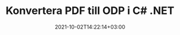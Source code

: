 ---
############################# Static ############################
layout: "autogen-gist"
date: 2021-10-02T14:22:14+03:00
draft: false
path: "sv/total/net/conversion/pdf-to-odp/"
other_out_formats: "DOC DOCX DOCM DOT DOTX DOTM TXT RTF HTML HTM MHTML MHT XLS XLSX XLSM XLSB XLT XLTX XLTM XLAM CSV TSV DIF SXC FODS PPT PPTX PPTM PPS PPSX PPSM POT POTX POTM ODT OTT OTP ODP ODS EMZ WMZ SVG SVGZ XPS TEX DCM WMF EMF BMP PNG GIF JPEG TIFF ICO WEBP JP2 TGA PSB PSD EPUB MD DICOM FODP JPG"
ad_headline: "Konvertera PDF till ODP | .NET"
ad_description: "Mest exakta PDF till ODP dokumentkonverteringslösning för dina .NET-applikationer."

############################# Head ############################
head_title: "Konvertera PDF till ODP i C# .NET – Snabb PDF-konvertering"
head_description: "Snabb och säker konvertering från PDF till ODP i .NET & Mono-ramverk – Konvertera PDF till ODP och 100+ andra filformat i alla typer av C#, VB.NET, ASP.NET & .NET Core-applikationer."

############################# Header ############################
title: "Konvertera PDF till ODP i C# .NET"
description: "Konvertera PDF till ODP i C# .NET-applikationer med hjälp av flexibla dokumentkonverteringsfunktioner för att anpassa utseendet på det konverterade dokumentformatet. Konvertera exakt från PDF-filer till ordbehandlingsdokument, Excel-kalkylblad, PowerPoint-presentationer, Photoshop, e-bok, webb- och bildfilformat. Konvertera hela dokumentet eller välj specifika sidor i PDF-filen baserat på de selektiva sidnumren eller sidintervallen och konvertera enkelt till ett brett utbud av dokumentformat som stöds."

############################# SubMenu ############################
submenu:
    enable: false

############################# Content ############################
content:
    enable: true
    block:
    - title_left: "Hur man konverterar PDF till ODP i C# .NET"
      content_left: |
          Följ dessa enkla steg för konvertering av PDF till ODP i .NET. Visa det konverterade dokumentet som det är eller rendera och visa det som HTML utan att använda någon extern programvara.

          -   Skapa **Converter**-objekt för att konvertera PDF-dokument
          -   Ställ in konverteringsalternativen för ODP-format
          -   Anrop **Convert**-metoden för **Converter**-klassinstansen för konvertering till ODP
          -   Ställ in alternativ för HTML-visning
          -   Skapa **Viewer**-objekt för att visa konverterade dokument som HTML
          
      title_right: "Nedladdningar och installationsinstruktioner"
      content_right: |
          Du behöver namnrymder `GroupDocs.Conversion` och `GroupDocs.Viewer` för att konvertera PDF-filer till ett brett utbud av bilder och dokumenttyper som Microsoft Office (Word, Excel, PowerPoint, Project, Outlook), OpenDocument, HTML och CAD-diagram. Utforska andra [.NET API:er för Office-dokument](https://products.conholdate.com/total/net/) som erbjuds av Conholdate.Total.
          
          Hämta respektive monteringsfiler från [Nedladdningar](https://downloads.conholdate.com/total/net) eller hämta hela paketet från [NuGet](https://www.nuget.org/packages/Conholdate.Total/) för att lägga till `Conholdate.Total for .NET` direkt i din arbetsyta.
          
      gisthash: "d2247f969461c42ed50a02e53e93953a"
      gistfile: "pdf-to-word-conversion-and-html-viewer.cs"

    - title_left: "Konvertera PDF till Word-dokument i .NET"
      content_left: |
          Det blir lättare att konvertera från PDF till ett Word-dokument i C# .NET-applikationer med Conholdate.Total API:er. PDF-filen omvandlas till en Word-fil (DOCX) med dokumentformatering som källfil. Du kan enkelt redigera innehållet som text, tabeller, bilder och listor från det konverterade Word-dokumentet.

          -   Skapa **Converter** klassobjekt och skicka källfilen **PDF** till det
          -   Anropa metoden **Convert** för objektet **Converter**
          -   Ange **DOCX** som önskat utdataformat genom att skicka **WordProcessingConvertOptions**-objektet till det
          -   Anrop **Convert** för klassinstansen **Converter** för konvertering till **DOCX**
          
      title_right: "Konvertera lösenordsskyddade arkiv"
      content_right: |
          I vissa fall är den konverterade dokumentstorleken större och det tar tid att konvertera. Som standard sparas det cachade konverterade dokumentet på den lokala enheten, men [Conholdate.Total for .NET](https://products.conholdate.com/total/net/) erbjuder anpassad cacheimplementeringsfunktion som använder iCache-gränssnittet för att effektivt hantera cachekonvertering resulterar på ditt eget sätt. Det påskyndar den övergripande repetitiva konverteringsprocessen.
          
          [.NET PDF-konverteringsbiblioteket](https://products.groupdocs.com/conversion/net/) stöder även konvertering till och från lösenordsskyddade arkiv och komprimering av konverteringsresultaten till ZIP, RAR, 7Z, TAR, GZ och BZ2 arkivformat.
          
      gisthash: "d2247f969461c42ed50a02e53e93953a"
      gistfile: "pdf-to-word-conversion.cs"

    - title_left: "Konvertera PDF till Excel i C# .NET"
      content_left: |
          Vänd PDF till Excel-kalkylblad med några rader C# .NET-kod. Innehållet i en PDF-fil konverteras till rader och kolumner i ett Excel-kalkylblad som enkelt kan redigeras efter behov. En PDF-fil kan konverteras till dessa kalkylbladsformat (XLS, XLSX, XLSM, XLSB, XLTX, XLT), OpenDocument (ODS, OTS) och Apple iWork Numbers.

          -   Skapa **Converter** klassobjekt och skicka källfilen **PDF** till det
          -   Anropa metoden **Convert** för objektet **Converter**
          -   Ange **XLSX** som önskat utdataformat genom att skicka **SpreadsheetConvertOptions**-objektet till det
          -   Anrop **Convert** för klassinstansen **Converter** för konvertering till **XLSX**
        
      title_right: "Utdrag av källdokumentinformation"
      content_right: |
          Funktionen för att extrahera dokumentinformation gör det inte bara möjligt att få den grundläggande informationen om källdokumentfilen utan den stöder också extrahering av värdefull filformatsspecifik information såsom projektstart- och slutdatum för en Microsoft Project-fil, eventuella utskriftsrestriktioner för ett PDF-dokument, lista över mappar som ingår i en Outlook-datafil etc.

          Konvertera populära dokumentfilformat på olika operativsystem som Windows, Linux eller macOS medan du använder plattformar som Windows Azure, Mono och Xamarin.
          
      gisthash: "d2247f969461c42ed50a02e53e93953a"
      gistfile: "pdf-to-excel-conversion.cs"

    - title_left: "Konvertera PDF till PowerPoint i C# .NET"
      content_left: |
          Att konvertera PDF till PowerPoint-bilder (PPT, PPTX) går snabbare med Conholdate.Total för .NET API:er. När du har konverterat kan du enkelt redigera PowerPoint-presentationer och bilder i Microsoft PowerPoint.

          -   Skapa **Converter** klassobjekt och skicka källfilen **PDF** till det
          -   Anropa metoden **Convert** för objektet **Converter**
          -   Ange **PPTX** som önskat utdataformat genom att skicka **PresentationConvertOptions**-objektet till det
          -   Anrop **Convert** för klassinstansen **Converter** för konvertering till **PPTX**
          
      title_right: "Ladda och konvertera fjärrplacerade dokument"
      content_right: |
          Genom att använda Conholdate.Total för .NET – utvecklare kan ladda och konvertera dokument från olika avlägsna platser och molndokumentlagringsresurser som Amazon S3, Microsoft Azure Blob, FTP, lokal disk, stream eller en enkel URL. Du behöver bara specificera metoden för att erhålla fjärrbelägen dokumentström och sedan skicka den vidare till klassen Converter som en konstruktor.
          
          Conholdate.Total för .NET API:er är inbyggda i Windows Forms, ASP.NET, WPF, WCF eller någon typ av applikation baserad på .NET Framework 2.0 eller senare.
          
      gisthash: "d2247f969461c42ed50a02e53e93953a"
      gistfile: "pdf-to-powerpoint-conversion.cs"

    - title_left: "Konvertera PDF till bilder i .NET"
      content_left: |
          Konvertera PDF till bildformat som JPG, PNG, GIF, BMP, TIFF och många andra med en exakt bildkvalitet och upplösning. Förvandla hela PDF-filen eller välj från några utvalda sidor att konvertera till bilderna.

          -   Skapa **Converter** klassobjekt och skicka källfilen **PDF** till det
          -   Anropa metoden **Convert** för objektet **Converter**
          -   Deklarera att **SavePageStream** delegerat för att spara konverterad dokumentsida i stream
          -   Ange **PNG** som önskat utdataformat genom att skicka **ImageConvertOptions**-objektet till det
          -   Anrop **Converter** för klassinstansen **Converter** för konvertering till **PNG**
          
      title_right: "Lägg till text- eller bildvattenstämplar i dokument"
      content_right: |
          Konvertera dokument exakt som originalfilen och använd text- eller bildvattenstämplar på de konverterade dokumentsidorna. Stämpla vattenstämplarna smart med en handfull uppsättning vattenstämpelalternativ för att hantera teckensnitt, färg, bredd, höjd, rotationsvinkel, transparens och placera vattenstämpeln i bakgrunden på dokumentsidorna.
          
          Den automatiska identifieringen av källdokumentformatet är en annan användbar funktion för att hämta själva filtillägget i vissa fall där källfilen presenteras i form av byteström. Utvecklare kan också få en komplett lista över alla konverteringsformat som stöds när de konverterar ett dokument till ett annat filformat genom att anropa GetPossibleConversions-metoden för Converter-objekt.
          
      gisthash: "d2247f969461c42ed50a02e53e93953a"
      gistfile: "pdf-to-image-conversion.cs"

############################# About Formats ############################
about_formats:
    enable: false
############################# More Formats ############################
more_formats:
    enable: true
    auto: false
    other_out_formats: DOC DOCX DOCM DOT DOTX DOTM TXT RTF HTML HTM MHTML MHT XLS XLSX XLSM XLSB XLT XLTX XLTM XLAM CSV TSV DIF SXC FODS PPT PPTX PPTM PPS PPSX PPSM POT POTX POTM ODT OTT OTP ODP ODS EMZ WMZ SVG SVGZ XPS TEX DCM WMF EMF BMP PNG GIF JPEG TIFF ICO WEBP JP2 TGA PSB PSD EPUB MD DICOM FODP JPG
############################# Back to top ###############################
back_to_top:
  enable: true
---